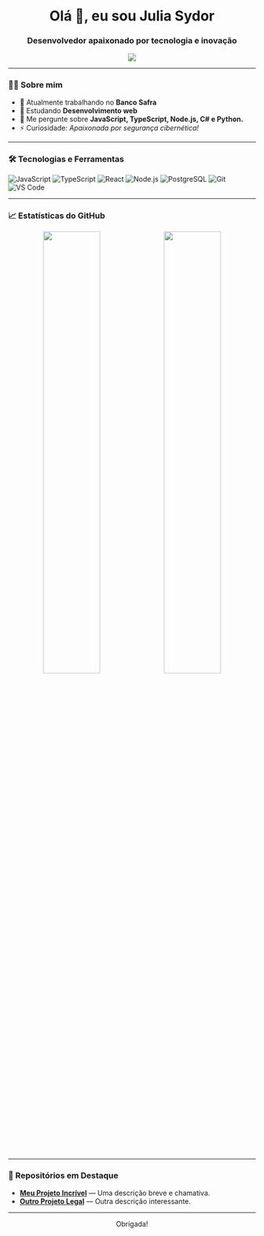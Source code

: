 <h1 align="center">Olá 👋, eu sou Julia Sydor</h1>
<h3 align="center">Desenvolvedor apaixonado por tecnologia e inovação</h3>

<p align="center">
  <a href="https://www.linkedin.com/in/julia-sydor-892977262" target="_blank">
    <img src="https://img.shields.io/badge/-LinkedIn-0A66C2?style=for-the-badge&logo=linkedin&logoColor=white" />
  </a>
</p>

---

### 🧑‍💻 Sobre mim

- 🔭 Atualmente trabalhando no **Banco Safra**
- 🌱 Estudando **Desenvolvimento web**
- 💬 Me pergunte sobre **JavaScript, TypeScript, Node.js, C# e Python.**
- ⚡ Curiosidade: *Apaixonada por segurança cibernética!*

---

### 🛠️ Tecnologias e Ferramentas

![JavaScript](https://img.shields.io/badge/-JavaScript-black?style=flat-square&logo=javascript)
![TypeScript](https://img.shields.io/badge/-TypeScript-3178C6?style=flat-square&logo=typescript)
![React](https://img.shields.io/badge/-React-61DAFB?style=flat-square&logo=react)
![Node.js](https://img.shields.io/badge/-Node.js-339933?style=flat-square&logo=node.js)
![PostgreSQL](https://img.shields.io/badge/-PostgreSQL-336791?style=flat-square&logo=postgresql)
![Git](https://img.shields.io/badge/-Git-F05032?style=flat-square&logo=git)
![VS Code](https://img.shields.io/badge/-VS%20Code-007ACC?style=flat-square&logo=visual-studio-code)

---

### 📈 Estatísticas do GitHub

<p align="center">
  <img width="48%" src="https://github-readme-stats.vercel.app/api?username=seu-usuario&show_icons=true&theme=tokyonight" />
  <img width="48%" src="https://github-readme-streak-stats.herokuapp.com/?user=seu-usuario&theme=tokyonight" />
</p>

---

### 📂 Repositórios em Destaque

- [**Meu Projeto Incrível**](https://github.com/seu-usuario/repositorio) — Uma descrição breve e chamativa.
- [**Outro Projeto Legal**](https://github.com/seu-usuario/repositorio2) — Outra descrição interessante.

---

<p align="center">Obrigada!</p>
